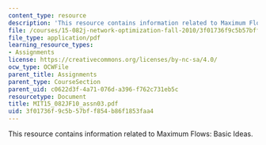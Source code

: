 ```yaml
---
content_type: resource
description: 'This resource contains information related to Maximum Flows: Basic Ideas.'
file: /courses/15-082j-network-optimization-fall-2010/3f01736f9c5b57bff854b86f1853faa4_MIT15_082JF10_assn03.pdf
file_type: application/pdf
learning_resource_types:
- Assignments
license: https://creativecommons.org/licenses/by-nc-sa/4.0/
ocw_type: OCWFile
parent_title: Assignments
parent_type: CourseSection
parent_uid: c0622d3f-4a71-076d-a396-f762c731eb5c
resourcetype: Document
title: MIT15_082JF10_assn03.pdf
uid: 3f01736f-9c5b-57bf-f854-b86f1853faa4
---
```

This resource contains information related to Maximum Flows: Basic Ideas.